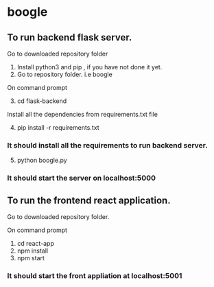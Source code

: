 # boogle

## To run backend flask server.
  Go to downloaded repository folder

  1. Install python3 and pip , if you have not done it yet.
  2. Go to repository folder. i.e boogle
  
  On command prompt
  
  3. cd flask-backend
  
  Install all the dependencies from requirements.txt file
  
  4. pip install -r requirements.txt

  ### It should install all the requirements to run backend server.
  
  5. python boogle.py
  
  ### It should start the server on localhost:5000


## To run the frontend react application.

  Go to downloaded repository folder.
  
  On command prompt
  
  1. cd react-app
  2. npm install
  3. npm start
  
  ### It should start the front appliation at localhost:5001
